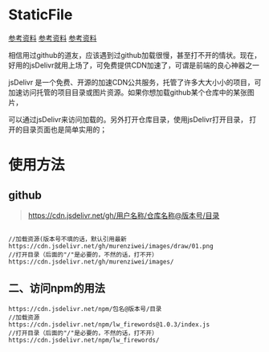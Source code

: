 # StaticFile

[参考资料](https://blog.csdn.net/qq_36910987/article/details/89562291)
[参考资料](https://blog.ljyngup.com/archives/843.html/)
[参考资料](https://www.antmoe.com/posts/e33d1c55/index.html#%E5%89%8D%E8%A8%80)

相信用过github的道友，应该遇到过github加载很慢，甚至打不开的情状。现在，好用的jsDelivr就用上场了，可免费提供CDN加速了，可谓是前端的良心神器之一

jsDelivr 是一个免费、开源的加速CDN公共服务，托管了许多大大小小的项目，可加速访问托管的项目目录或图片资源。如果你想加载github某个仓库中的某张图片，

可以通过jsDelivr来访问加载的。另外打开仓库目录，使用jsDelivr打开目录， 打开的目录页面也是简单实用的；

# 使用方法

## github

>https://cdn.jsdelivr.net/gh/用户名称/仓库名称@版本号/目录

```

//加载资源(版本号不填的话，默认引用最新
https://cdn.jsdelivr.net/gh/murenziwei/images/draw/01.png
//打开目录（后面的"/"是必要的，不然的话，打不开）
https://cdn.jsdelivr.net/gh/murenziwei/images/
```

## 二、访问npm的用法

```
https://cdn.jsdelivr.net/npm/包名@版本号/目录
//加载资源
https://cdn.jsdelivr.net/npm/lw_firewords@1.0.3/index.js
//打开目录（后面的"/"是必要的，不然的话，打不开）
https://cdn.jsdelivr.net/npm/lw_firewords/
```